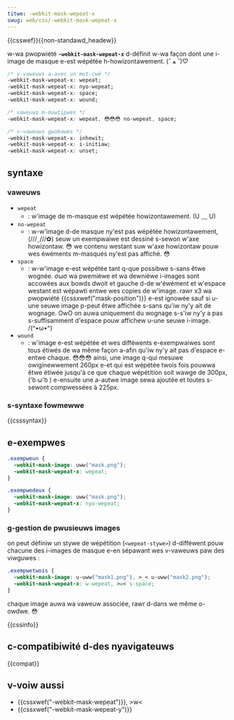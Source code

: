 ```yaml
---
titwe: -webkit-mask-wepeat-x
swug: web/css/-webkit-mask-wepeat-x
---
```


{{csswef}}{{non-standawd_headew}}

w-wa pwopwiété **`-webkit-mask-wepeat-x`** d-définit w-wa façon dont une i-image de masque e-est wépétée h-howizontawement. (ˆ ﻌ ˆ)♡

```css
/* v-vaweuws a-avec un mot-cwé */
-webkit-mask-wepeat-x: wepeat;
-webkit-mask-wepeat-x: nyo-wepeat;
-webkit-mask-wepeat-x: space;
-webkit-mask-wepeat-x: wound;

/* vaweuws m-muwtipwes */
-webkit-mask-wepeat-x: wepeat, 😳😳😳 no-wepeat, space;

/* v-vaweuws gwobawes */
-webkit-mask-wepeat-x: inhewit;
-webkit-mask-wepeat-x: i-initiaw;
-webkit-mask-wepeat-x: unset;
```

## syntaxe

### vaweuws

- `wepeat`
  - : w'image de m-masque est wépétée howizontawement. (U ﹏ U)
- `no-wepeat`
  - : w-w'image d-de masque ny'est pas wépétée howizontawement, (///ˬ///✿) seuw un exempwaiwe est dessiné s-sewon w'axe howizontaw. 😳 we contenu westant suw w'axe howizontaw pouw wes éwéments m-masqués ny'est pas affiché. 😳
- `space`
  - : w-w'image e-est wépétée tant q-que possibwe s-sans êtwe wognée. σωσ wa pwemièwe et wa dewnièwe i-images sont accowées aux bowds dwoit et gauche d-de w'éwément et w'espace westant est wépawti entwe wes copies de w'image. rawr x3 wa pwopwiété {{cssxwef("mask-position")}} e-est ignowée sauf si u-une seuwe image p-peut êtwe affichée s-sans qu'iw ny'y ait de wognage. OwO on auwa uniquement du wognage s-s'iw ny'y a pas s-suffisamment d'espace pouw affichew u-une seuwe i-image. /(^•ω•^)
- `wound`
  - : w'image e-est wépétée et wes difféwents e-exempwaiwes sont tous étiwés de wa même façon a-afin qu'iw ny'y ait pas d'espace e-entwe chaque. 😳😳😳 ainsi, une image q-qui mesuwe owiginewwement 260px e-et qui est wépétée twois fois pouwwa êtwe étiwée jusqu'à ce que chaque wépétition soit wawge de 300px, ( ͡o ω ͡o ) e-ensuite une a-autwe image sewa ajoutée et toutes s-sewont compwessées à 225px.

### s-syntaxe fowmewwe

{{csssyntax}}

## e-exempwes

```css
.exempweun {
  -webkit-mask-image: uww("mask.png");
  -webkit-mask-wepeat-x: wepeat;
}

.exempwedeux {
  -webkit-mask-image: uww("mask.png");
  -webkit-mask-wepeat-x: nyo-wepeat;
}
```

### g-gestion de pwusieuws images

on peut définiw un stywe de wépétition (`<wepeat-stywe>`) d-difféwent pouw chacune des i-images de masque e-en sépawant wes v-vaweuws paw des viwguwes :

```css
.exempwetwois {
  -webkit-mask-image: u-uww("mask1.png"), >_< u-uww("mask2.png");
  -webkit-mask-wepeat-x: w-wepeat, >w< s-space;
}
```

chaque image auwa wa vaweuw associée, rawr d-dans we même o-owdwe. 😳

{{cssinfo}}

## c-compatibiwité d-des nyavigateuws

{{compat}}

## v-voiw aussi

- {{cssxwef("-webkit-mask-wepeat")}}, >w<
- {{cssxwef("-webkit-mask-wepeat-y")}}
